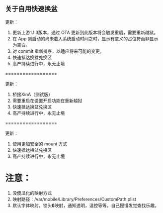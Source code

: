 ## 关于自用快速换盆
更新：
1. 更新上游1.1.3版本，通过 OTA 更新到此版本将会触发重启，需要重新越狱。
2. 在 App 刚启动的尚未载入系统启动时间之时，显示有意义的占位符而非显示为空白。
3. 对 commit 重新排序，以适应将来可能的变更。
4. 快速抵达换盆兑换区
5. 高产持续进行中，永无止境

==================

更新：
1. 桥接XinA（测试版）
2. 需要重启在设置开启功能在重新越狱
3. 快速抵达换盆兑换区
4. 高产持续进行中，永无止境

==================

更新：
1. 使用更加安全的 mount 方式
2. 快速抵达换盆兑换区
3. 高产持续进行中，永无止境

注意：
==================
1. 没傻瓜化的映射方式
2. 映射路径：/var/mobile/Library/Preferences/CustomPath.plist
3. 默认字体映射，锁头🔒映射，通知透明，温控等等，自己慢慢发觉查找乐趣。
